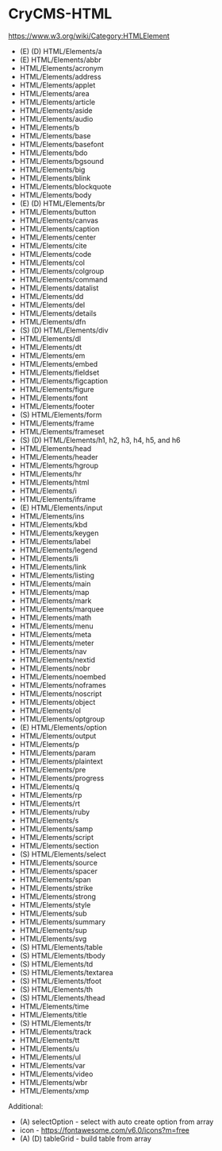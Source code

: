# CryCMS-HTML

https://www.w3.org/wiki/Category:HTMLElement

* (E) (D) HTML/Elements/a
* (E) HTML/Elements/abbr
* HTML/Elements/acronym
* HTML/Elements/address
* HTML/Elements/applet
* HTML/Elements/area
* HTML/Elements/article
* HTML/Elements/aside
* HTML/Elements/audio
* HTML/Elements/b
* HTML/Elements/base
* HTML/Elements/basefont
* HTML/Elements/bdo
* HTML/Elements/bgsound
* HTML/Elements/big
* HTML/Elements/blink
* HTML/Elements/blockquote
* HTML/Elements/body
* (E) (D) HTML/Elements/br
* HTML/Elements/button
* HTML/Elements/canvas
* HTML/Elements/caption
* HTML/Elements/center
* HTML/Elements/cite
* HTML/Elements/code
* HTML/Elements/col
* HTML/Elements/colgroup
* HTML/Elements/command
* HTML/Elements/datalist
* HTML/Elements/dd
* HTML/Elements/del
* HTML/Elements/details
* HTML/Elements/dfn
* (S) (D) HTML/Elements/div
* HTML/Elements/dl
* HTML/Elements/dt
* HTML/Elements/em
* HTML/Elements/embed
* HTML/Elements/fieldset
* HTML/Elements/figcaption
* HTML/Elements/figure
* HTML/Elements/font
* HTML/Elements/footer
* (S) HTML/Elements/form
* HTML/Elements/frame
* HTML/Elements/frameset
* (S) (D) HTML/Elements/h1, h2, h3, h4, h5, and h6
* HTML/Elements/head
* HTML/Elements/header
* HTML/Elements/hgroup
* HTML/Elements/hr
* HTML/Elements/html
* HTML/Elements/i
* HTML/Elements/iframe
* (E) HTML/Elements/input
* HTML/Elements/ins
* HTML/Elements/kbd
* HTML/Elements/keygen
* HTML/Elements/label
* HTML/Elements/legend
* HTML/Elements/li
* HTML/Elements/link
* HTML/Elements/listing
* HTML/Elements/main
* HTML/Elements/map
* HTML/Elements/mark
* HTML/Elements/marquee
* HTML/Elements/math
* HTML/Elements/menu
* HTML/Elements/meta
* HTML/Elements/meter
* HTML/Elements/nav
* HTML/Elements/nextid
* HTML/Elements/nobr
* HTML/Elements/noembed
* HTML/Elements/noframes
* HTML/Elements/noscript
* HTML/Elements/object
* HTML/Elements/ol
* HTML/Elements/optgroup
* (E) HTML/Elements/option
* HTML/Elements/output
* HTML/Elements/p
* HTML/Elements/param
* HTML/Elements/plaintext
* HTML/Elements/pre
* HTML/Elements/progress
* HTML/Elements/q
* HTML/Elements/rp
* HTML/Elements/rt
* HTML/Elements/ruby
* HTML/Elements/s
* HTML/Elements/samp
* HTML/Elements/script
* HTML/Elements/section
* (S) HTML/Elements/select
* HTML/Elements/source
* HTML/Elements/spacer
* HTML/Elements/span
* HTML/Elements/strike
* HTML/Elements/strong
* HTML/Elements/style
* HTML/Elements/sub
* HTML/Elements/summary
* HTML/Elements/sup
* HTML/Elements/svg
* (S) HTML/Elements/table
* (S) HTML/Elements/tbody
* (S) HTML/Elements/td
* (S) HTML/Elements/textarea
* (S) HTML/Elements/tfoot
* (S) HTML/Elements/th
* (S) HTML/Elements/thead
* HTML/Elements/time
* HTML/Elements/title
* (S) HTML/Elements/tr
* HTML/Elements/track
* HTML/Elements/tt
* HTML/Elements/u
* HTML/Elements/ul
* HTML/Elements/var
* HTML/Elements/video
* HTML/Elements/wbr
* HTML/Elements/xmp

Additional:

* (A) selectOption - select with auto create option from array
* icon - https://fontawesome.com/v6.0/icons?m=free
* (A) (D) tableGrid - build table from array